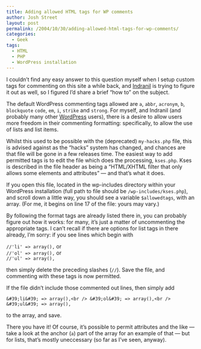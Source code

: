 ```yaml
---
title: Adding allowed HTML tags for WP comments
author: Josh Street
layout: post
permalink: /2004/10/30/adding-allowed-html-tags-for-wp-comments/
categories:
  - Geek
tags:
  - HTML
  - PHP
  - WordPress installation
---
```

I couldn&#8217;t find any easy answer to this question myself when I setup custom tags for commenting on this site a while back, and [Indranil][1] is trying to figure it out as well, so I figured I&#8217;d share a brief &#8220;how to&#8221; on the subject.<!--more-->

The default WordPress commenting tags allowed are `a`, `abbr`, `acronym`, `b`, `blockquote` `code`, `em`, `i`, `strike` and `strong`. For myself, and Indranil (and probably many other [WordPress][2] users), there is a desire to allow users more freedom in their commenting formatting: specifically, to allow the use of lists and list items.

Whilst this used to be possible with the (deprecated) `my-hacks.php` file, this is advised against as the &#8220;hacks&#8221; system has changed, and chances are that file will be gone in a few releases time. The easiest way to add permitted tags is to edit the file which does the processing, `kses.php`. Kses is described in the file header as being a &#8220;HTML/XHTML filter that only allows some elements and attributes&#8221; &#8212; and that&#8217;s what it does.

If you open this file, located in the wp-includes directory within your WordPress installation (full path to file should be `/wp-includes/kses.php`), and scroll down a little way, you should see a variable `$allowedtags`, with an array. (For me, it begins on line 17 of the file: yours may vary.)

By following the format tags are already listed there in, you can probably figure out how it works: for many, it&#8217;s just a matter of uncommenting the appropriate tags. I can&#8217;t recall if there are options for list tags in there already, I&#8217;m sorry: if you see lines which begin with

`//'li' => array(),` or  
`//'ol' => array(),` or  
`//'ul' => array(),`

then simply delete the preceding slashes (`//`). Save the file, and commenting with these tags is now permitted.

If the file didn&#8217;t include those commented out lines, then simply add

`&#39;li&#39; => array(),<br />
&#39;ol&#39; => array(),<br />
&#39;ul&#39; => array(),`

to the array, and save.

There you have it! Of course, it&#8217;s possible to permit attributes and the like &#8212; take a look at the anchor (`a`) part of the array for an example of that &#8212; but for lists, that&#8217;s mostly uneccessary (so far as I&#8217;ve seen, anyway).

 [1]: http://troidus.com/2004/10/29/version-2-explained/
 [2]: http://wordpress.org/
